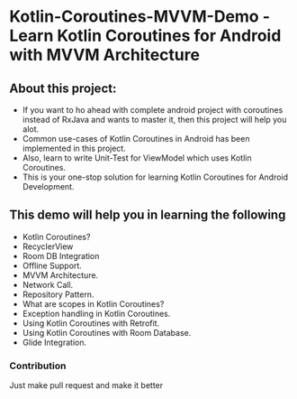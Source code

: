 
# Kotlin-Coroutines-MVVM-Demo - Learn Kotlin Coroutines for Android with MVVM Architecture

## About this project: 
* If you want to ho ahead with complete android project with coroutines instead of RxJava and wants to master it, then this project will help you alot.
* Common use-cases of Kotlin Coroutines in Android has been implemented in this project.
* Also, learn to write Unit-Test for ViewModel which uses Kotlin Coroutines.
* This is your one-stop solution for learning Kotlin Coroutines for Android Development.


## This demo will help you in learning the following
* Kotlin Coroutines?
* RecyclerView
* Room DB Integration
* Offline Support.
* MVVM Architecture.
* Network Call.
* Repository Pattern.
* What are scopes in Kotlin Coroutines?
* Exception handling in Kotlin Coroutines.
* Using Kotlin Coroutines with Retrofit.
* Using Kotlin Coroutines with Room Database.
* Glide Integration.

    


### Contribution
Just make pull request and make it better
